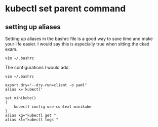 # kubectl set parent command

## setting up aliases

Setting up aliases in the bashrc file is a good way to save time and make your life easier.
I would say this is especially true when sitting the ckad exam.

```shell
vim ~/.bashrc
```
The configurations I would add.
```shell
vim ~/.bashrc

export dry="--dry-run=client -o yaml"
alias k='kubectl'

set_minikube()
{
    kubectl config use-context minikube
}
alias kg="kubectl get "
alias kl="kubectl logs "
```
